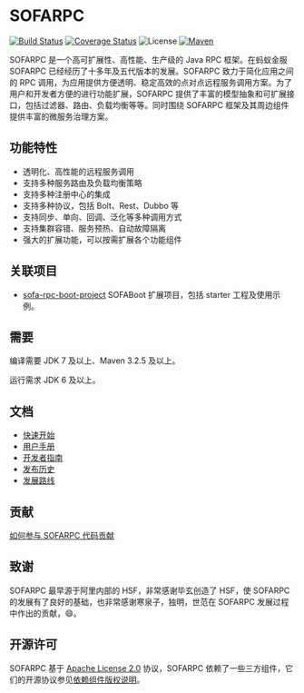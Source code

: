 # SOFARPC

[![Build Status](https://travis-ci.org/alipay/sofa-rpc.svg?branch=master)](https://travis-ci.org/alipay/sofa-rpc)
[![Coverage Status](https://codecov.io/gh/alipay/sofa-rpc/branch/master/graph/badge.svg)](https://codecov.io/gh/alipay/sofa-rpc)
![License](https://img.shields.io/badge/license-Apache--2.0-green.svg)
[![Maven](https://img.shields.io/github/release/alipay/sofa-rpc.svg)](https://github.com/sofastack/sofa-rpc/releases)

SOFARPC 是一个高可扩展性、高性能、生产级的 Java RPC 框架。在蚂蚁金服 SOFARPC 已经经历了十多年及五代版本的发展。SOFARPC 致力于简化应用之间的 RPC 调用，为应用提供方便透明、稳定高效的点对点远程服务调用方案。为了用户和开发者方便的进行功能扩展，SOFARPC 提供了丰富的模型抽象和可扩展接口，包括过滤器、路由、负载均衡等等。同时围绕 SOFARPC 框架及其周边组件提供丰富的微服务治理方案。

## 功能特性

- 透明化、高性能的远程服务调用
- 支持多种服务路由及负载均衡策略
- 支持多种注册中心的集成
- 支持多种协议，包括 Bolt、Rest、Dubbo 等
- 支持同步、单向、回调、泛化等多种调用方式
- 支持集群容错、服务预热、自动故障隔离
- 强大的扩展功能，可以按需扩展各个功能组件

## 关联项目

- [sofa-rpc-boot-project](https://github.com/sofastack/sofa-rpc-boot-projects) SOFABoot 扩展项目，包括 starter 工程及使用示例。

## 需要

编译需要 JDK 7 及以上、Maven 3.2.5 及以上。

运行需求 JDK 6 及以上。

## 文档

- [快速开始](http://www.sofastack.tech/sofa-rpc/docs/Getting-Started-With-SOFA-Boot)
- [用户手册](http://www.sofastack.tech/sofa-rpc/docs/Programming)
- [开发者指南](http://www.sofastack.tech/sofa-rpc/docs/How-To-Build)
- [发布历史](http://www.sofastack.tech/sofa-rpc/docs/ReleaseNotes)
- [发展路线](http://www.sofastack.tech/sofa-rpc/docs/RoadMap)

## 贡献

[如何参与 SOFARPC 代码贡献](http://www.sofastack.tech/sofa-rpc/docs/Contributing)

## 致谢

SOFARPC 最早源于阿里内部的 HSF，非常感谢毕玄创造了 HSF，使 SOFARPC 的发展有了良好的基础，也非常感谢寒泉子，独明，世范在 SOFARPC 发展过程中作出的贡献，😄。

## 开源许可

SOFARPC 基于 [Apache License 2.0](https://github.com/sofastack/sofa-rpc/blob/master/LICENSE) 协议，SOFARPC 依赖了一些三方组件，它们的开源协议参见[依赖组件版权说明](http://www.sofastack.tech/sofa-rpc/docs/NOTICE)。
